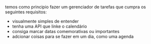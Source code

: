 temos como principio fazer um gerenciador de tarefas que cumpra os seguintes requisitos:
- visualmente simples de entender
- tenha uma API que linke o calendário
- consiga marcar datas comemorativas ou importantes
- adcionar coisas para se fazer em um dia, como uma agenda
